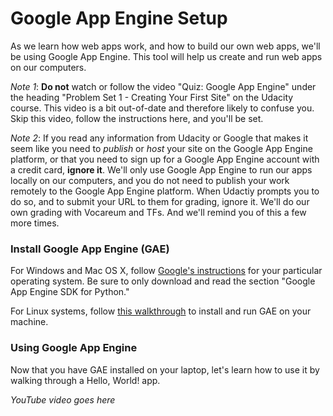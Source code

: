 # Google App Engine Setup

As we learn how web apps work, and how to build our own web apps, we'll be using Google App Engine. This tool will help us create and run web apps on our computers.

*Note 1*: **Do not** watch or follow the video "Quiz: Google App Engine" under the heading "Problem Set 1 - Creating Your First Site" on the Udacity course. This video is a bit out-of-date and therefore likely to confuse you. Skip this video, follow the instructions here, and you'll be set.

*Note 2*: If you read any information from Udacity or Google that makes it seem like you need to *publish* or *host* your site on the Google App Engine platform, or that you need to sign up for a Google App Engine account with a credit card, **ignore it**. We'll only use Google App Engine to run our apps locally on our computers, and you do not need to publish your work remotely to the Google App Engine platform. When Udactiy prompts you to do so, and to submit your URL to them for grading, ignore it. We'll do our own grading with Vocareum and TFs. And we'll remind you of this a few more times.

### Install Google App Engine (GAE)

For Windows and Mac OS X, follow [Google's instructions][gae-install] for your particular operating system. Be sure to only download and read the section "Google App Engine SDK for Python."

For Linux systems, follow [this walkthrough][gae-on-linux] to install and run GAE on your machine.

### Using Google App Engine

Now that you have GAE installed on your laptop, let's learn how to use it by walking through a Hello, World! app.

*YouTube video goes here*

[gae-install]: https://cloud.google.com/appengine/downloads#Google_App_Engine_SDK_for_Python
[gae-on-linux]: http://archive.oreilly.com/pub/a/web-services/excerpts/9780596800697/run-google-app-linux.html
